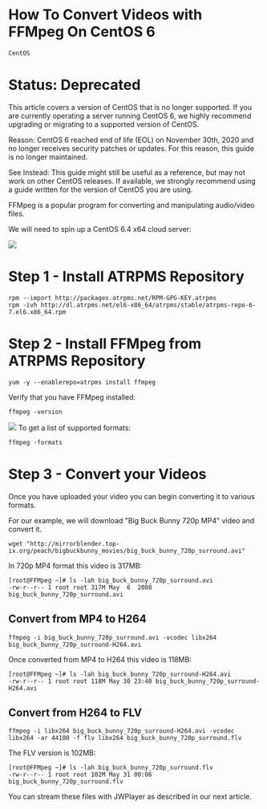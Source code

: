 # How To Convert Videos with FFMpeg On CentOS 6

```CentOS```










# Status: Deprecated


This article covers a version of CentOS that is no longer supported. If you are currently operating a server running CentOS 6, we highly recommend upgrading or migrating to a supported version of CentOS.


Reason:
CentOS 6 reached end of life (EOL) on November 30th, 2020 and no longer receives security patches or updates. For this reason, this guide is no longer maintained.


See Instead:
This guide might still be useful as a reference, but may not work on other CentOS releases. If available, we strongly recommend using a guide written for the version of CentOS you are using.


FFMpeg is a popular program for converting and manipulating audio/video files.


We will need to spin up a CentOS 6.4 x64 cloud server:


![](https://assets.digitalocean.com/articles/community/FFMpeg-Droplet.png)
# Step 1 - Install ATRPMS Repository


```
rpm --import http://packages.atrpms.net/RPM-GPG-KEY.atrpms
rpm -ivh http://dl.atrpms.net/el6-x86_64/atrpms/stable/atrpms-repo-6-7.el6.x86_64.rpm

```


# Step 2 - Install FFMpeg from ATRPMS Repository


```
yum -y --enablerepo=atrpms install ffmpeg

```


Verify that you have FFMpeg installed:


```
ffmpeg -version

```


![](https://assets.digitalocean.com/articles/community/FFMpeg.png)
To get a list of supported formats:


```
ffmpeg -formats

```


# Step 3 - Convert your Videos


Once you have uploaded your video you can begin converting it to various formats.


For our example, we will download "Big Buck Bunny 720p MP4" video and convert it.


```
wget "http://mirrorblender.top-ix.org/peach/bigbuckbunny_movies/big_buck_bunny_720p_surround.avi"

```


In 720p MP4 format this video is 317MB:


```
[root@FFMpeg ~]# ls -lah big_buck_bunny_720p_surround.avi 
-rw-r--r-- 1 root root 317M May  6  2008 big_buck_bunny_720p_surround.avi

```


## Convert from MP4 to H264


```
ffmpeg -i big_buck_bunny_720p_surround.avi -vcodec libx264 big_buck_bunny_720p_surround-H264.avi

```


Once converted from MP4 to H264 this video is 118MB:


```
[root@FFMpeg ~]# ls -lah big_buck_bunny_720p_surround-H264.avi 
-rw-r--r-- 1 root root 118M May 30 23:40 big_buck_bunny_720p_surround-H264.avi

```


## Convert from H264 to FLV


```
ffmpeg -i libx264 big_buck_bunny_720p_surround-H264.avi -vcodec libx264 -ar 44100 -f flv libx264 big_buck_bunny_720p_surround.flv

```


The FLV version is 102MB:


```
[root@FFMpeg ~]# ls -lah big_buck_bunny_720p_surround.flv 
-rw-r--r-- 1 root root 102M May 31 00:06 big_buck_bunny_720p_surround.flv

```


You can stream these files with JWPlayer as described in our next article.


